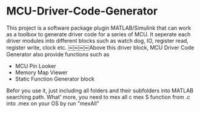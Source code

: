 # MCU-Driver-Code-Generator
This project is a software package plugin MATLAB/Simulink that can work as a toolbox to generate driver code for a series of MCU. It seperate each driver modules into different blocks such as watch dog, IO, register read, register write, clock etc.
￼￼￼￼Above this driver block, MCU Driver Code Generator also provide functions such as
  - MCU Pin Looker
  - Memory Map Viewer
  - Static Function Generator block



Befor you use it, just including all folders and their subfolders into MATLAB searching path.
What' more, you need to mex all c mex S function from .c into .mex on your OS by run "mexAll"
